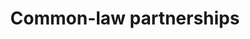 ---
title: Common-law partnerships
longTitle: 'Common-law partnerships'
tags:
- gccommon
usedFor:
- "[[Common-law unions]]"
---